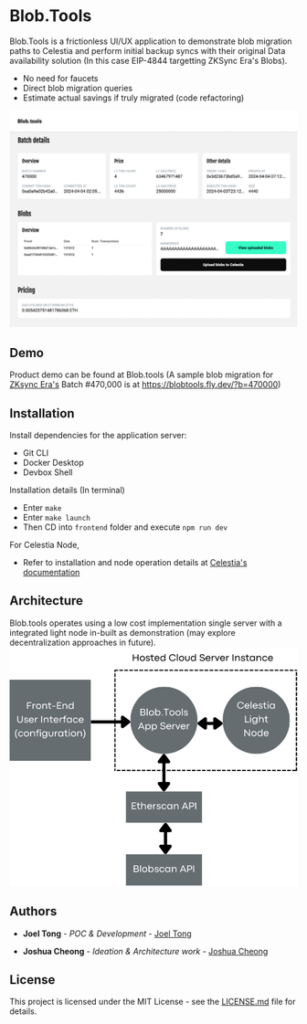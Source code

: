 # Blob.Tools

Blob.Tools is a frictionless UI/UX application to demonstrate blob migration paths to  Celestia and perform initial backup syncs with their original Data availability solution (In this case EIP-4844 targetting ZKSync Era's Blobs).

- No need for faucets
- Direct blob migration queries
- Estimate actual savings if truly migrated (code refactoring)

![Blob.Tools Frontend](front-end.png)

## Demo

Product demo can be found at Blob.tools
(A sample blob migration for [ZKsync Era's](https://explorer.zksync.io/) Batch #470,000 is at https://blobtools.fly.dev/?b=470000)

## Installation

Install dependencies for the application server:
- Git CLI
- Docker Desktop
- Devbox Shell

Installation details (In terminal)
- Enter `make`
- Enter `make launch`
- Then CD into `frontend` folder and execute `npm run dev`

For Celestia Node,
- Refer to installation and node operation details at [Celestia's documentation](https://docs.celestia.org/developers/node-tutorial#setting-up-dependencies)

## Architecture
Blob.tools operates using a low cost implementation single server with a integrated light node in-built as demonstration (may explore decentralization approaches in future).
![Blob.Tools Architecture](blob.tools.png)


## Authors

* **Joel Tong** - *POC & Development* - [Joel Tong](https://github.com/myrtletree33)

* **Joshua Cheong** - *Ideation & Architecture work* - [Joshua Cheong](https://github.com/joshuacheong)

## License

This project is licensed under the MIT License - see the [LICENSE.md](LICENSE.md) file for details.

